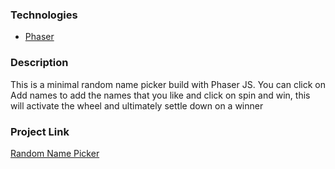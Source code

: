 ### Technologies
- [Phaser](https://phaser.io/)

### Description

This is a minimal random name picker build with Phaser JS. You can click on Add names to
add the names that you like and click on spin and win, this will activate the wheel and
ultimately settle down on a winner

### Project Link
[Random Name Picker](https://saadbinakhlaq.github.io/random-name-picker)
